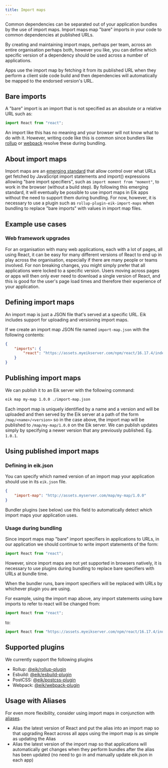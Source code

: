 ```yaml
---
title: Import maps
---
```


Common dependencies can be separated out of your application bundles by the use of import maps.
Import maps map "bare" imports in your code to common dependencies at published URLs.

By creating and maintaining import maps, perhaps per team, across an entire organisation perhaps both, however you like, you can define which specific version of a dependency should be used across a number of applications.

Apps use the import map by fetching it from its published URL when they perform a client side code build and then dependencies will automatically be mapped to the endorsed version's URL.

## Bare imports

A "bare" import is an import that is not specified as an absolute or a relative URL such as:

```js
import React from "react";
```

An import like this has no meaning and your browser will not know what to do with it. However, writing code like this is common since bundlers like [rollup](https://rollupjs.org/) or [webpack](https://webpack.js.org/) resolve these during bundling.

## About import maps

Import maps are an [emerging standard](https://github.com/WICG/import-maps) that allow control over what URLs get fetched by JavaScript import statements and import() expressions allowing "bare import specifiers", such as `import moment from "moment"`, to work in the browser (without a build step). By following this emerging standard, it will eventually be possible to use import maps in Eik apps without the need to support them during bundling. For now, however, it is necessary to use a plugin such as `rollup-plugin-eik-import-maps` when bundling to replace "bare imports" with values in import map files.

## Example use cases

### Web framework upgrades

For an organisation with many web applications, each with a lot of pages, all using React, it can be easy for many different versions of React to end up in play across the organisation, especially if there are many people or teams involved. For non breaking changes, you might simply prefer that all applications were locked to a specific version. Users moving across pages or apps will then only ever need to download a single version of React, and this is good for the user's page load times and therefore their experience of your application.

## Defining import maps

An import map is just a JSON file that's served at a specific URL. Eik includes support for uploading and versioning import maps.

If we create an import map JSON file named `import-map.json` with the following contents:

```json
{
	"imports": {
		"react": "https://assets.myeikserver.com/npm/react/16.17.4/index.js"
	}
}
```

## Publishing import maps

We can publish it to an Eik server with the following command:

```sh
eik map my-map 1.0.0 ./import-map.json
```

Each import map is uniquely identified by a name and a version and will be uploaded and then served by the Eik server at a path of the form `/map/<name>/<version>` so in the case above, the import map will be published to `/map/my-map/1.0.0` on the Eik server. We can publish updates simply by specifying a newer version that any previously published. Eg. `1.0.1`.

## Using published import maps

### Defining in eik.json

You can specify which named version of an import map your application should use in its `eik.json` file.

```json
{
	"import-map": "http://assets.myserver.com/map/my-map/1.0.0"
}
```

Bundler plugins (see below) use this field to automatically detect which import maps your application uses.

### Usage during bundling

Since import maps map "bare" import specifiers in applications to URLs, in our application we should continue to write import statements of the form:

```js
import React from "react";
```

However, since import maps are not yet supported in browsers natively, it is necessary to use plugins during bundling to replace bare specifiers with URLs at bundle time.

When the bundler runs, bare import specifiers will be replaced with URLs by whichever plugin you are using.

For example, using the import map above, any import statements using bare imports to refer to react will be changed from:

```js
import React from "react";
```

to:

```js
import React from "https://assets.myeikserver.com/npm/react/16.17.4/index.js";
```

## Supported plugins

We currently support the following plugins

- Rollup: [@eik/rollup-plugin](https://github.com/eik-lib/rollup-plugin)
- Esbuild: [@eik/esbuild-plugin](https://github.com/eik-lib/esbuild-plugin)
- PostCSS: [@eik/postcss-plugin](https://github.com/eik-lib/postcss-plugin)
- Webpack: [@eik/webpack-plugin](https://github.com/eik-lib/webpack-plugin)

## Usage with Aliases

For even more flexibility, consider using import maps in conjunction with [aliases](/docs/client_aliases).

- Alias the latest version of React and put the alias into an import map so that upgrading React across all apps using the import map is as simple as updating the Alias
- Alias the latest version of the import map so that applications will automatically get changes when they perform bundles after the alias has been updated (no need to go in and manually update eik.json in each app)
